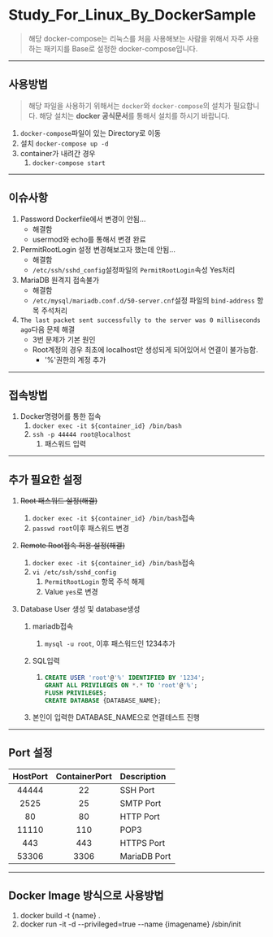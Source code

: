 # Study_For_Linux_By_DockerSample

> 해당 docker-compose는 리눅스를 처음 사용해보는 사람을 위해서 자주 사용하는 패키지를 Base로 설정한 docker-compose입니다.

---

## 사용방법

> 해당 파일을 사용하기 위해서는 `docker`와 `docker-compose`의 설치가 필요합니다. 해당 설치는 **docker 공식문서**를 통해서 설치를 하시기 바랍니다.

1. `docker-compose`파일이 있는 Directory로 이동
2. 설치 `docker-compose up -d`
3. container가 내려간 경우
   1. `docker-compose start`

---

## 이슈사항

1. Password Dockerfile에서 변경이 안됨...
   - 해결함
   - usermod와 echo를 통해서 변경 완료
2. PermitRootLogin 설정 변경해보고자 했는데 안됨...
   - 해결함
   - `/etc/ssh/sshd_config`설정파일의 `PermitRootLogin`속성 Yes처리
3. MariaDB 원격지 접속불가
   - 해결함
   - `/etc/mysql/mariadb.conf.d/50-server.cnf`설정 파일의 `bind-address` 항목 주석처리
4. `The last packet sent successfully to the server was 0 milliseconds ago`다음 문제 해결
   - 3번 문제가 기본 원인
   - Root계정의 경우 최초에 localhost만 생성되게 되어있어서 연결이 불가능함.
     - '%'권한의 계정 추가

---

## 접속방법

1. Docker명령어를 통한 접속
   1. `docker exec -it ${container_id} /bin/bash`
   2. `ssh -p 44444 root@localhost`
      1. 패스워드 입력

---

## 추가 필요한 설정

1. ~~Root 패스워드 설정(해결)~~
   1. `docker exec -it ${container_id} /bin/bash`접속
   2. `passwd root`이후 패스워드 변경
2. ~~Remote Root접속 허용 설정(해결)~~
   1. `docker exec -it ${container_id} /bin/bash`접속
   2. `vi /etc/ssh/sshd_config`
      1. `PermitRootLogin` 항목 주석 해제
      2. Value `yes`로 변경
3. Database User 생성 및 database생성

   1. mariadb접속
      1. `mysql -u root`, 이후 패스워드인 1234추가
   2. SQL입력

      1. ```SQL
         CREATE USER 'root'@'%' IDENTIFIED BY '1234';
         GRANT ALL PRIVILEGES ON *.* TO 'root'@'%';
         FLUSH PRIVILEGES;
         CREATE DATABASE {DATABASE_NAME};
         ```

   3. 본인이 입력한 DATABASE_NAME으로 연결테스트 진행

---

## Port 설정

| HostPort | ContainerPort | Description  |
| :------: | :-----------: | :----------- |
|  44444   |      22       | SSH Port     |
|   2525   |      25       | SMTP Port    |
|    80    |      80       | HTTP Port    |
|  11110   |      110      | POP3         |
|   443    |      443      | HTTPS Port   |
|  53306   |     3306      | MariaDB Port |

---

## Docker Image 방식으로 사용방법

1. docker build -t {name} .
2. docker run -it -d --privileged=true --name {imagename} /sbin/init
